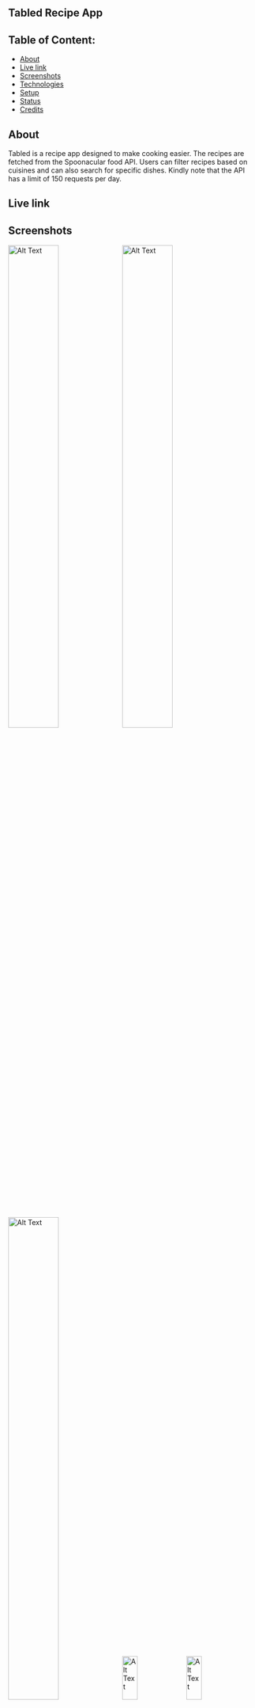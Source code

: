 ## Tabled Recipe App

## Table of Content:

- [About](#about)
-  [Live link](#about)
- [Screenshots](#screenshots)
- [Technologies](#technologies)
- [Setup](#setup)
- [Status](#status)
- [Credits](#credits)


<!-- - [Approach](#approach) -->
<!-- - [License](#license) -->
## About

Tabled is a recipe app designed to make cooking easier. The recipes are fetched from the Spoonacular food API. Users can filter recipes based on cuisines and can also search for specific dishes. Kindly note that the API has a limit of 150 requests per day.

## Live link

<!-- Access site at [Kibet portfolio](https://kibetnimrod.com) -->

## Screenshots

 <img src="https://drive.google.com/uc?export=view&id=1I5Drc1IlRJ-S-mHcyAeXp75LuAWs-KEC" alt="Alt Text" width="45%" height="50%">  <img src="https://drive.google.com/uc?export=view&id=1L43feCBDvjRkoGkClkcj9j7KI5jIgCit" alt="Alt Text" width="45%" height="50%"> 

 
 
<img src="https://drive.google.com/uc?export=view&id=1-ntbggQR_hjpdpjoDzRw9cLU_hWSEDf1" alt="Alt Text" width="45%" height="50%">  <img src="https://drive.google.com/uc?export=view&id=1sPEG2G2tdKyYE18uJEJKa9ggS0VejVpP" alt="Alt Text" width="25%" height="15%"> <img src="https://drive.google.com/uc?export=view&id=1JbElXBwKWOMYU68DtHsHfWrduA_hw6Nk" alt="Alt Text" width="25%" height="15%">

## Technologies

 ![JavaScript](https://img.shields.io/badge/javascript-%23323330.svg?style=for-the-badge&logo=javascript&logoColor=%23F7DF1E)  ![React](https://img.shields.io/badge/react-%2320232a.svg?style=for-the-badge&logo=react&logoColor=%2361DAFB) ![TailwindCSS](https://img.shields.io/badge/tailwindcss-%2338B2AC.svg?style=for-the-badge&logo=tailwind-css&logoColor=white)  
 
## Setup
- Download or clone the repository
- run `npm install`
- run `npm run dev`

<!--
 ## Approach
I adopted the `BEM` naming style for my css class names and ...
-->
## Status

 Project is  `50%` complete.

## Credits

List of contriubutors:
- [Nimrod Kibet - Front-End Developer](kibetnimrod.com)




<!-- ## License

MIT license @ [author](author.com)

-->




















